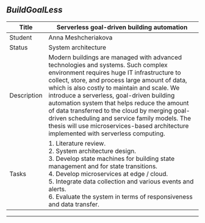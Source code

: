 ## *BuildGoalLess*

| Title | **Serverless goal-driven building automation** |
| ----- | ----- | 
| Student | Anna Meshcheriakova | 
| Status | System architecture | 
| Description | Modern buildings are managed with advanced technologies and systems. Such complex environment requires huge IT infrastructure to collect, store, and process large amount of data, which is also costly to maintain and scale. We introduce a serverless, goal-driven building automation system that helps reduce the amount of data transferred to the cloud by merging goal-driven scheduling and service family models. The thesis will use microservices-based architecture implemented with serverless computing. 
|Tasks| 1. Literature review. <br> 2. System architecture design.<br> 3. Develop state machines for building state management and for state transitions. <br> 4. Develop microservices at edge / cloud. <br> 5. Integrate data collection and various events and alerts. <br>6. Evaluate the system in terms of responsiveness and data transfer. |
---